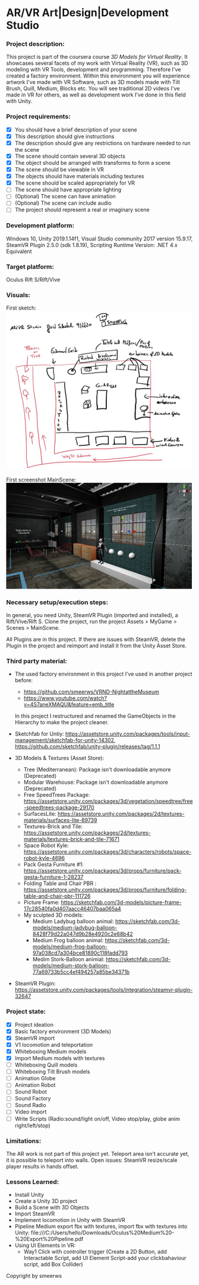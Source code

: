 # AR/VR Art|Design|Development Studio

### Project description: 
This project is part of the coursera course *3D Models for Virtual Reality*.
It showcases several facets of my work with Virtual Reality (VR), such as 3D modeling with VR Tools, development and programming.
Therefore I've created a factory environment. Within this environment you will experience artwork I've made with VR Software, such as 3D models made with Tilt Brush, Quill, Medium, Blocks etc. You will see traditional 2D videos I've made in VR for others, as well as development work I've done in this field with Unity.   

### Project requirements: 
- [x] You should have a brief description of your scene
- [x] This description should give instructions
- [x] The description should give any restrictions on hardware needed to run the scene
- [x] The scene should contain several 3D objects
- [x] The object should be arranged with transforms to form a scene
- [x] The scene should be viewable in VR
- [x] The objects should have materials including textures
- [x] The scene should be scaled appropriately for VR
- [ ] The scene should have appropriate lighting
- [ ] (Optional) The scene can have animation
- [ ] (Optional) The scene can include audio
- [ ] The project should represent a real or imaginary scene

### Development platform: 
Windows 10, Unity 2019.1.14f1, 
Visual Studio community 2017 version 15.9.17, SteamVR Plugin 2.5.0 (sdk 1.8.19), 
Scripting Runtime Version: .NET 4.x Equivalent

### Target platform: 
Oculus Rift S/Rift/Vive

### Visuals: 
First sketch:
<img width="500" alt="first simple sketch ar-vr studio" src="./Screenshots/arvrstudio-smeerws-090220-sketch.jpg">

First screenshot MainScene: 
<img width="500" alt="first simple sketch ar-vr studio" src="./Screenshots/sc-arvrstudio-100220.jpg">

### Necessary setup/execution steps: 
In general, you need Unity, SteamVR Plugin (imported and installed), a Rift/Vive/Rift S.
Clone the project, run the project Assets > MyGame > Scenes > MainScene.

All Plugins are in this project. If there are issues with SteamVR, delete the Plugin in the project and reimport and install it from the Unity Asset Store. 

### Third party material: 
* The used factory environment in this project I've used in another project before: 
  - https://github.com/smeerws/VRND-NightattheMuseum
  - https://www.youtube.com/watch?v=4S7aneXMAQU&feature=emb_title

  In this project I restructured and renamed the GameObjects in the Hierarchy to make the project cleaner. 
* Sketchfab for Untiy: https://assetstore.unity.com/packages/tools/input-management/sketchfab-for-unity-14302, 
   https://github.com/sketchfab/unity-plugin/releases/tag/1.1.1
* 3D Models & Textures (Asset Store): 
  - Tree (Mediterranean): Package isn't downloadable anymore (Deprecated)
  - Modular Warehouse: Package isn't downloadable anymore (Deprecated)
  - Free SpeedTrees Package: https://assetstore.unity.com/packages/3d/vegetation/speedtree/free-speedtrees-package-29170
  - SurfacesLite: https://assetstore.unity.com/packages/2d/textures-materials/surfaces-lite-89739
  - Textures-Brick and Tile: https://assetstore.unity.com/packages/2d/textures-materials/textures-brick-and-tile-71671
  - Space Robot Kyle: https://assetstore.unity.com/packages/3d/characters/robots/space-robot-kyle-4696
  - Pack Gesta Furniture #1: https://assetstore.unity.com/packages/3d/props/furniture/pack-gesta-furniture-1-28237
  - Folding Table and Chair PBR : https://assetstore.unity.com/packages/3d/props/furniture/folding-table-and-chair-pbr-111726
  - Picture Frame:  https://sketchfab.com/3d-models/picture-frame-17c28540fa0d407aacc46407baa065a4
  - My sculpted 3D models: 
    + Medium Ladybug balloon animal: https://sketchfab.com/3d-models/medium-ladybug-balloon-8428f79d22a047d9b28e4920c2e68b42
    + Medium Frog balloon animal: https://sketchfab.com/3d-models/medium-frog-balloon-97a038cd7a304bce81890c118fadd793
	+ Medim Stork-Balloon animial: https://sketchfab.com/3d-models/medium-stork-balloon-77a69733b5cc4ef494257a85be34371b
* SteamVR Plugin: https://assetstore.unity.com/packages/tools/integration/steamvr-plugin-32647

### Project state: 
- [x] Project ideation
- [x] Basic factory environment (3D Models)
- [x] SteamVR import
- [x] V1 locomotion and teleportation
- [x] Whiteboxing Medium models
- [x] Import Medium models with textures
- [ ] Whiteboxing Quill models
- [ ] Whiteboxing Tilt Brush models
- [ ] Animation Globe
- [ ] Animation Robot
- [ ] Sound Robot
- [ ] Sound Factory
- [ ] Sound Radio
- [ ] Video import
- [ ] Write Scripts (Radio:sound/light on/off, Video stop/play, globe anim right/left/stop)

### Limitations:
The AR work is not part of this project yet. 
Teleport area isn't accurate yet, it is possible to teleport into walls. 
Open issues: SteamVR resize/scale player results in hands offset. 

### Lessons Learned: 

* Install Unity
* Create a Unity 3D project
* Build a Scene with 3D Objects
* Import SteamVR
* Implement locomotion in Unity with SteamVR
* Pipeline Medium export fbx with textures, import fbx with textures into Unity: file:///C:/Users/hello/Downloads/Oculus%20Medium%20-%20Export%20Pipeline.pdf
* Using UI Elements in VR: 
  * Way1 Click with controller trigger (Create a 2D Button, add Interactable Script, add UI Element Script-add your clickbahaviour script, add Box Collider)

Copyright by smeerws
